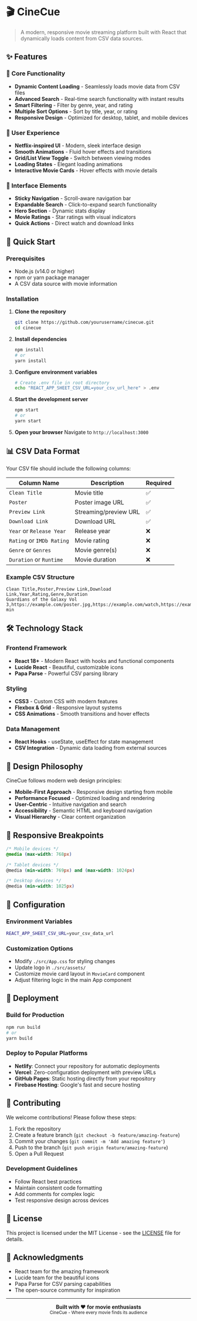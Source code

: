 # 🎬 CineCue

> A modern, responsive movie streaming platform built with React that dynamically loads content from CSV data sources.



## ✨ Features

### 🎯 Core Functionality
- **Dynamic Content Loading** - Seamlessly loads movie data from CSV files
- **Advanced Search** - Real-time search functionality with instant results
- **Smart Filtering** - Filter by genre, year, and rating
- **Multiple Sort Options** - Sort by title, year, or rating
- **Responsive Design** - Optimized for desktop, tablet, and mobile devices

### 🎨 User Experience
- **Netflix-inspired UI** - Modern, sleek interface design
- **Smooth Animations** - Fluid hover effects and transitions
- **Grid/List View Toggle** - Switch between viewing modes
- **Loading States** - Elegant loading animations
- **Interactive Movie Cards** - Hover effects with movie details

### 📱 Interface Elements
- **Sticky Navigation** - Scroll-aware navigation bar
- **Expandable Search** - Click-to-expand search functionality
- **Hero Section** - Dynamic stats display
- **Movie Ratings** - Star ratings with visual indicators
- **Quick Actions** - Direct watch and download links

## 🚀 Quick Start

### Prerequisites
- Node.js (v14.0 or higher)
- npm or yarn package manager
- A CSV data source with movie information

### Installation

1. **Clone the repository**
   ```bash
   git clone https://github.com/yourusername/cinecue.git
   cd cinecue
   ```

2. **Install dependencies**
   ```bash
   npm install
   # or
   yarn install
   ```

3. **Configure environment variables**
   ```bash
   # Create .env file in root directory
   echo "REACT_APP_SHEET_CSV_URL=your_csv_url_here" > .env
   ```

4. **Start the development server**
   ```bash
   npm start
   # or
   yarn start
   ```

5. **Open your browser**
   Navigate to `http://localhost:3000`

## 📊 CSV Data Format

Your CSV file should include the following columns:

| Column Name | Description | Required |
|-------------|-------------|----------|
| `Clean Title` | Movie title | ✅ |
| `Poster` | Poster image URL | ✅ |
| `Preview Link` | Streaming/preview URL | ✅ |
| `Download Link` | Download URL | ✅ |
| `Year` or `Release Year` | Release year | ❌ |
| `Rating` or `IMDb Rating` | Movie rating | ❌ |
| `Genre` or `Genres` | Movie genre(s) | ❌ |
| `Duration` or `Runtime` | Movie duration | ❌ |

### Example CSV Structure
```csv
Clean Title,Poster,Preview Link,Download Link,Year,Rating,Genre,Duration
Guardians of the Galaxy Vol 3,https://example.com/poster.jpg,https://example.com/watch,https://example.com/download,2023,8.2,Action/Adventure,150 min
```

## 🛠 Technology Stack

### Frontend Framework
- **React 18+** - Modern React with hooks and functional components
- **Lucide React** - Beautiful, customizable icons
- **Papa Parse** - Powerful CSV parsing library

### Styling
- **CSS3** - Custom CSS with modern features
- **Flexbox & Grid** - Responsive layout systems
- **CSS Animations** - Smooth transitions and hover effects

### Data Management
- **React Hooks** - useState, useEffect for state management
- **CSV Integration** - Dynamic data loading from external sources

## 🎨 Design Philosophy

CineCue follows modern web design principles:

- **Mobile-First Approach** - Responsive design starting from mobile
- **Performance Focused** - Optimized loading and rendering
- **User-Centric** - Intuitive navigation and search
- **Accessibility** - Semantic HTML and keyboard navigation
- **Visual Hierarchy** - Clear content organization

## 📱 Responsive Breakpoints

```css
/* Mobile devices */
@media (max-width: 768px)

/* Tablet devices */
@media (min-width: 769px) and (max-width: 1024px)

/* Desktop devices */
@media (min-width: 1025px)
```

## 🔧 Configuration

### Environment Variables
```bash
REACT_APP_SHEET_CSV_URL=your_csv_data_url
```

### Customization Options
- Modify `./src/App.css` for styling changes
- Update logo in `./src/assets/`
- Customize movie card layout in `MovieCard` component
- Adjust filtering logic in the main App component

## 🚀 Deployment

### Build for Production
```bash
npm run build
# or
yarn build
```

### Deploy to Popular Platforms
- **Netlify**: Connect your repository for automatic deployments
- **Vercel**: Zero-configuration deployment with preview URLs
- **GitHub Pages**: Static hosting directly from your repository
- **Firebase Hosting**: Google's fast and secure hosting

## 🤝 Contributing

We welcome contributions! Please follow these steps:

1. Fork the repository
2. Create a feature branch (`git checkout -b feature/amazing-feature`)
3. Commit your changes (`git commit -m 'Add amazing feature'`)
4. Push to the branch (`git push origin feature/amazing-feature`)
5. Open a Pull Request

### Development Guidelines
- Follow React best practices
- Maintain consistent code formatting
- Add comments for complex logic
- Test responsive design across devices

## 📄 License

This project is licensed under the MIT License - see the [LICENSE](LICENSE) file for details.

## 🙏 Acknowledgments

- React team for the amazing framework
- Lucide team for the beautiful icons
- Papa Parse for CSV parsing capabilities
- The open-source community for inspiration

---

<div align="center">
  <strong>Built with ❤️ for movie enthusiasts</strong>
  <br>
  <sub>CineCue - Where every movie finds its audience</sub>
</div>
